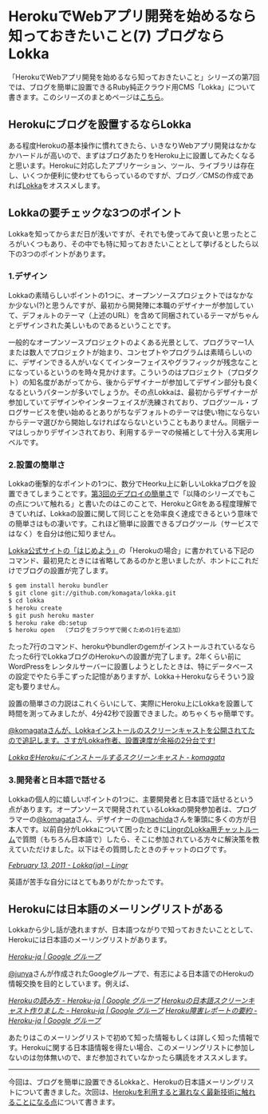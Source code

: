 # <span>HerokuでWebアプリ開発を始めるなら</span><span>知っておきたいこと(7) ブログならLokka</span>

「HerokuでWebアプリ開発を始めるなら知っておきたいこと」シリーズの第7回では、ブログを簡単に設置できるRuby純正クラウド用CMS「Lokka」について書きます。このシリーズのまとめページは[こちら](/2011/05/09/ruby-heroku-web-app-development-tips-matome)。

<!-- READMORE -->


## Herokuにブログを設置するならLokka

ある程度Herokuの基本操作に慣れてきたら、いきなりWebアプリ開発はなかなかハードルが高いので、まずはブログあたりをHeroku上に設置してみたくなると思います。Herokuに対応したアプリケーション、ツール、ライブラリは存在し、いくつか便利に使わせてもらっているのですが、ブログ／CMSの作成であれば[Lokka](http://lokka.org/)をオススメします。


## Lokkaの要チェックな3つのポイント

Lokkaを知ってからまだ日が浅いですが、それでも使ってみて良いと思ったところがいくつもあり、その中でも特に知っておきたいこととして挙げるとしたら以下の3つのポイントがあります。

### 1.デザイン

Lokkaの素晴らしいポイントの1つに、オープンソースプロジェクトではなかなか少ない(?)と思うんですが、最初から開発陣に本職のデザイナーが参加していて、デフォルトのテーマ（上述のURL）を含めて同梱されているテーマがちゃんとデザインされた美しいものであるということです。

一般的なオープンソースプロジェクトのよくある光景として、プログラマー1人または数人でプロジェクトが始まり、コンセプトやプログラムは素晴らしいのに、デザインできる人がいなくてインターフェイスやグラフィックが残念なことになっているというのを時々見かけます。こういうのはプロジェクト（プロダクト）の知名度があがってから、後からデザイナーが参加してデザイン部分も良くなるというパターンが多いでしょうか。その点Lokkaは、最初からデザイナーが参加していてデザインやインターフェイスが洗練されており、ブログツール・ブログサービスを使い始めるとありがちなデフォルトのテーマは使い物にならないからテーマ選びから開始しなければならないということもありません。同梱テーマはしっかりデザインされており、利用するテーマの候補として十分入る実用レベルです。

### 2.設置の簡単さ

Lokkaの衝撃的なポイントの1つに、数分でHeorku上に新しいLokkaブログを設置できてしまうことです。[第3回のデプロイの簡単さ](/2011/05/01/ruby-heroku-web-app-development-tips-3)で「以降のシリーズでもこの点について触れる」と書いたのはこのことで、HerokuとGitをある程度理解できていれば、Lokkaの設置に関して同じことを効率良く達成できるという意味での簡単さはもの凄いです。これほど簡単に設置できるブログツール（サービスではなく）を自分は他に知りません。

[Lokka公式サイトの「はじめよう」](http://lokka.org/getting-started)の「Herokuの場合」に書かれている下記のコマンド、最初見たときには省略してあるのかと思いましたが、ホントにこれだけでブログの設置が完了します。

~~~ sh
$ gem install heroku bundler
$ git clone git://github.com/komagata/lokka.git
$ cd lokka
$ heroku create
$ git push heroku master
$ heroku rake db:setup
$ heroku open  （ブログをブラウザで開くための1行を追加）
~~~

たった7行のコマンド、herokuやbundlerのgemがインストールされているならたった6行でLokkaブログのHerokuへの設置が完了します。2年くらい前にWordPressをレンタルサーバーに設置しようとしたときは、特にデータベースの設定でやたら手こずった記憶がありますが、Lokka＋Herokuならそういう設定も要りません。

設置の簡単さの力説はこれくらいにして、実際にHeroku上にLokkaを設置して時間を測ってみましたが、4分42秒で設置できました。めちゃくちゃ簡単です。

<ins>@komagataさんが、Lokkaインストールのスクリーンキャストを公開されてたので追記します。さすがLokka作者、設置速度が余裕の2分台です!</ins>

<cite>[LokkaをHerokuにインストールするスクリーンキャスト - komagata](http://docs.komagata.org/4782)</cite>


### 3.開発者と日本語で話せる

Lokkaの個人的に嬉しいポイントの1つに、主要開発者と日本語で話せるという点があります。オープンソースで開発されているLokkaの開発参加者は、プログラマーの[@komagata](http://twitter.com/#!/komagata)さん、デザイナーの[@machida](http://twitter.com/#!/machida)さんを筆頭に多くの方が日本人です。以前自分がLokkaについて困ったときに[LingrのLokka用チャットルーム](http://lingr.com/room/lokka_ja/)で質問（もちろん日本語で）したら、そこに参加されている方々に解決策を教えていただけました。以下はその質問したときのチャットのログです。

<cite>[February 13, 2011 - Lokka(ja) &#8211; Lingr](http://lingr.com/room/lokka_ja/archives/2011/02/13)</cite>

英語が苦手な自分にはとてもありがたかったです。


## Herokuには日本語のメーリングリストがある

Lokkaから少し話が逸れますが、日本語つながりで知っておきたいこととして、Herokuには日本語のメーリングリストがあります。

<cite>[Heroku-ja \| Google グループ](https://groups.google.com/group/heroku-ja?hl=ja)</cite>

[@junya](http://twitter.com/#!/junya)さんが作成されたGoogleグループで、有志による日本語でのHerokuの情報交換を目的としています。例えば、

<cite>[Herokuの読み方 - Heroku-ja \| Google グループ](https://groups.google.com/group/heroku-ja/browse_thread/thread/e55b89f46567da2e?hl=ja)</cite>
<cite>[Herokuの日本語スクリーンキャスト作りました - Heroku-ja \| Google グループ](https://groups.google.com/group/heroku-ja/browse_thread/thread/bdf3a89221a7c5e9?hl=ja)</cite>
<cite>[Heroku障害レポートの要約 - Heroku-ja \| Google グループ](https://groups.google.com/group/heroku-ja/browse_thread/thread/1f575173873d7ba0?hl=ja)</cite>

あたりはこのメーリングリストで初めて知った情報もしくは詳しく知った情報です。Herokuに関する日本語情報を得たい場合、このメーリングリストに参加しないのは勿体無いので、まだ参加されていなかったら購読をオススメします。

* * *

今回は、ブログを簡単に設置できるLokkaと、Herokuの日本語メーリングリストについて書きました。次回は、[Herokuを利用すると漏れなく最新技術に触れることになる点](/2011/05/06/ruby-heroku-web-app-development-tips-8)について書きます。
